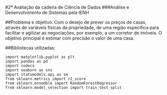 #2ª Avaliação da cadeira de Ciência de Dados
###Análise e Desenvolvimento de Sistemas pela IENH

##Problema e objetivo:
Com o desejo de prever os preços de casas, através de variáveis físicas da propriedade, de uma região específica para facilitar e agilizar as negociações, por exemplo, a um corretor de imóveis. O objetivo principal é estimar com precisão o valor de uma casa.

##Bibliotecas utilizadas:
```
import matplotlib.pyplot as plt
import pandas as pd
import codecs
import seaborn as sns
import statsmodels.api as sm
from sklearn.metrics import r2_score
from sklearn.ensemble import RandomForestRegressor
from sklearn.model_selection import train_test_split
```